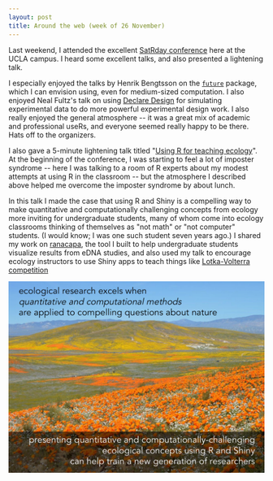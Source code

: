 ```yaml
---
layout: post
title: Around the web (week of 26 November)
---
```


Last weekend, I attended the excellent [SatRday conference](https://losangeles2019.satrdays.org/) here at the UCLA campus. I heard some excellent talks, and also presented a lightening talk. 

<!--more-->

I especially enjoyed the talks by Henrik Bengtsson on the [`future`](https://github.com/satRdays/losangeles/blob/master/2019/slides/05BengtssonH_20190406-SatRdayLA2019%2Cflat.pdf) package, which I can envision using, even for medium-sized computation. I also enjoyed Neal Fultz's talk on using [Declare Design](https://declaredesign.org/library/) for simulating experimental data to do more powerful experimental design work. I also really enjoyed the general atmosphere -- it was a great mix of academic and professional useRs, and everyone seemed really happy to  be there. Hats off to the organizers. 

I also gave a 5-minute lightening talk titled "[Using R for teaching ecology](https://github.com/satRdays/losangeles/blob/master/2019/slides/08LightningTalks/02gkandlikar-r-for-teaching-ecology.pdf)". At the beginning of the conference, I was starting to feel a lot of imposter syndrome -- here I was talking to a room of R experts about my modest attempts at using R in the classroom -- but the atmosphere I described above helped me overcome the imposter syndrome by about lunch. 

In this talk I made the case that using R and Shiny is a compelling way to make quantitative and computationally challenging concepts from ecology more inviting for undergraduate students, many of whom come into ecology classrooms thinking of themselves as "not math" or "not computer" students. (I would know; I was one such student seven years ago.) I shared my work on [ranacapa](https://gauravsk.shinyapps.io/ranacapa), the tool I built to help undergraduate students visualize results from eDNA studies, and also used my talk to encourage ecology instructors to use Shiny apps to teach things like [Lotka-Volterra competition](https://gauravsk.shinyapps.io/lotka)

![slide-from-talk](/public/satRday-slide.png)